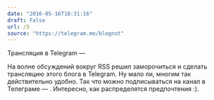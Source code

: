 ```yaml
---
date: "2016-05-16T18:31:16"
draft: False
url: /5
source: "https://telegram.me/blognot"
---
```


Трансляция в Telegram — 

На волне обсуждений вокруг RSS решил заморочиться и сделать трансляцию этого блога в Telegram. Ну мало ли, многим так действительно удобно. Так что можно подписываться на канал в Телеграме — . Интересно, как распределятся предпочтения :).

